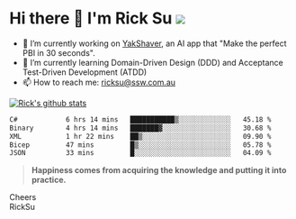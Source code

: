 # Hi there 👋 I'm Rick Su ![](https://komarev.com/ghpvc/?username=ricksu978)
<!--
**ricksu978/ricksu978** is a ✨ _special_ ✨ repository because its `README.md` (this file) appears on your GitHub profile.

Here are some ideas to get you started:
-->
- 🔭 I’m currently working on [YakShaver](https://yakshaver.ai/), an AI app that "Make the perfect PBI in 30 seconds".
- 🌱 I’m currently learning Domain-Driven Design (DDD) and Acceptance Test-Driven Development (ATDD)
- 📫 How to reach me: ricksu@ssw.com.au
<!--
- 👯 I’m looking to collaborate on ...
- 🤔 I’m looking for help with ...
- 💬 Ask me about ...
-->
<!--
- 😄 Pronouns: ...
- ⚡ Fun fact: ...
-->
[![Rick's github stats](https://github-readme-stats.vercel.app/api?username=ricksu978&theme=dark)](https://github.com/ricksu978/ricksu978)

<!--START_SECTION:waka-->

```txt
C#            6 hrs 14 mins   ███████████▒░░░░░░░░░░░░░   45.18 %
Binary        4 hrs 14 mins   ███████▓░░░░░░░░░░░░░░░░░   30.68 %
XML           1 hr 22 mins    ██▒░░░░░░░░░░░░░░░░░░░░░░   09.90 %
Bicep         47 mins         █▒░░░░░░░░░░░░░░░░░░░░░░░   05.78 %
JSON          33 mins         █░░░░░░░░░░░░░░░░░░░░░░░░   04.09 %
```

<!--END_SECTION:waka-->

> **Happiness comes from acquiring the knowledge and putting it into practice.**

Cheers  
RickSu 
